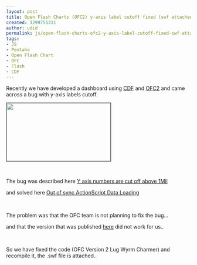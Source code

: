 ```yaml
---
layout: post
title: Open Flash Charts (OFC2) y-axis label cutoff fixed (swf attached for download)
created: 1299751311
author: udid
permalink: js/open-flash-charts-ofc2-y-axis-label-cutoff-fixed-swf-attached-download
tags:
- JS
- Pentaho
- Open Flash Chart
- OFC
- Flash
- CDF
---
```

<p>Recently we have developed a dashboard using <a href="http://wiki.pentaho.com/display/COM/Community+Dashboard+Framework">CDF</a> and <a href="http://teethgrinder.co.uk/open-flash-chart-2/">OFC2</a> and came across a bug with y-axis labels cutoff.</p>
<!--break-->
<p class="rtecenter"><img width="284" height="158" border="1" alt="" src="/files/Screen shot 2011-03-10 at 11_23_12 AM.png" /></p>
<p>&nbsp;</p>
<p>The bug was described here <a href="http://forums.openflashchart.com/viewtopic.php?f=14&amp;t=1596">Y axis numbers are cut off above 1Mil</a></p>
<p>and solved here <a href="http://jasonrowe.com/2009/07/09/actionscript-data-loading/">Out of sync ActionScript Data&nbsp;Loading</a></p>
<p>&nbsp;</p>
<p>The problem was that the OFC team is not planning to fix the bug...</p>
<p>and that the version that was published <a href="http://www.sencha.com/forum/showthread.php?101174-CLOSED-2.1.x-Chart-YAxis-Labels-are-truncated-cut-off-for-numbers-gt-1000000&amp;s=7816517c76ea51039abfe52ba3b58e24">here</a> did not work for us..</p>
<p>&nbsp;</p>
<p>So we have fixed the code (OFC Version 2 Lug Wyrm Charmer) and recompile it, the .swf file is attached..</p>
<p>&nbsp;</p>
